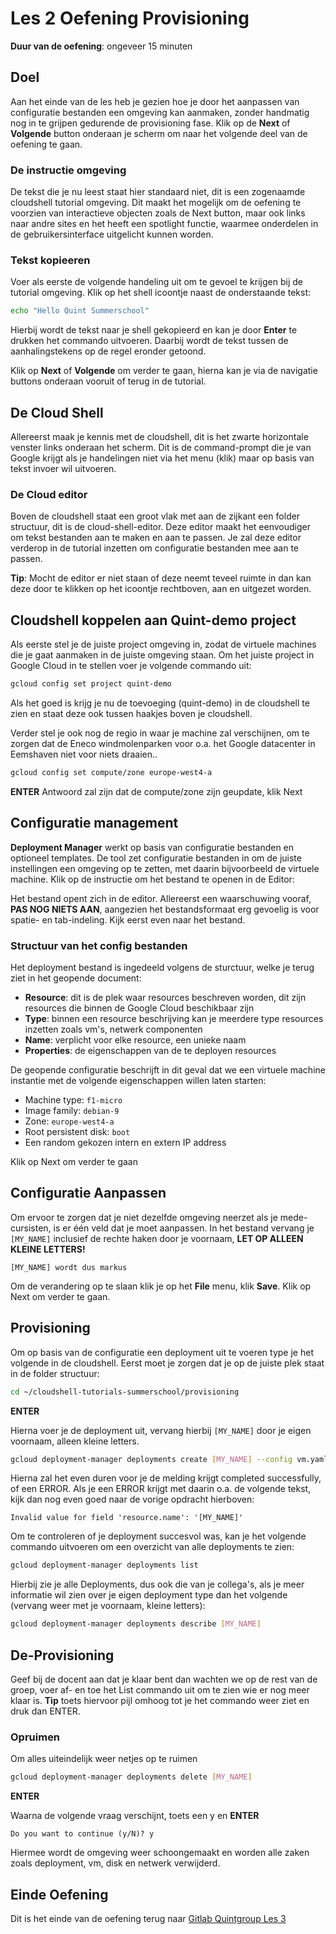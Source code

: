 # Les 2 Oefening Provisioning
<walkthrough-directive-name name="Markus Keuter">
</walkthrough-directive-name>

**Duur van de oefening**: ongeveer 15 minuten
## Doel
Aan het einde van de les heb je gezien hoe je door het aanpassen van configuratie bestanden een omgeving kan aanmaken, 
zonder handmatig nog in te grijpen gedurende de provisioning fase. Klik op de **Next** of **Volgende** button onderaan je scherm 
om naar het volgende deel van de oefening te gaan.

### De instructie omgeving
De tekst die je nu leest staat hier standaard niet, dit is een zogenaamde cloudshell tutorial omgeving. 
Dit maakt het mogelijk om de oefening te voorzien van interactieve objecten zoals de Next button, 
maar ook links naar andre sites en het heeft een spotlight functie, waarmee onderdelen in de gebruikersinterface 
uitgelicht kunnen worden.

### Tekst kopieeren
Voer als eerste de volgende handeling uit om te gevoel te krijgen bij de tutorial omgeving.
Klik op het shell icoontje <walkthrough-cloud-shell-icon></walkthrough-cloud-shell-icon> naast de onderstaande tekst:
```bash
echo "Hello Quint Summerschool"
```
Hierbij wordt de tekst naar je shell gekopieerd en kan je door **Enter** te drukken het commando uitvoeren. Daarbij wordt de tekst tussen de aanhalingstekens op de regel eronder getoond.

Klik op **Next** of **Volgende** om verder te gaan, hierna kan je via de navigatie buttons onderaan vooruit of terug in de tutorial.

## De Cloud Shell
Allereerst maak je kennis met de cloudshell, dit is het zwarte horizontale venster links onderaan het scherm. 
Dit is de command-prompt die je van Google krijgt als je handelingen niet via het menu (klik) maar op basis van tekst invoer wil uitvoeren.

### De Cloud editor
Boven de cloudshell staat een groot vlak met aan de zijkant een folder structuur, dit is de cloud-shell-editor. 
Deze editor maakt het eenvoudiger om tekst bestanden aan te maken en aan te passen. 
Je zal deze editor verderop in de tutorial inzetten om configuratie bestanden mee aan te passen.

**Tip**: Mocht de editor er niet staan of deze neemt teveel ruimte in dan kan deze door 
te klikken op het icoontje <walkthrough-cloud-shell-editor-icon></walkthrough-cloud-shell-editor-icon> rechtboven, 
aan en uitgezet worden.
<walkthrough-spotlight-pointer spotlightId="devshell-web-editor-button"
                               text="Open Editor">
</walkthrough-spotlight-pointer>

## Cloudshell koppelen aan Quint-demo project 
Als eerste stel je de juiste project omgeving in, zodat de virtuele machines die je gaat aanmaken in de juiste omgeving staan. 
Om het juiste project in Google Cloud in te stellen voer je volgende commando uit:
```bash
gcloud config set project quint-demo
```
Als het goed is krijg je nu de toevoeging (quint-demo) in de cloudshell te zien en staat deze ook tussen haakjes boven je cloudshell.

Verder stel je ook nog de regio in waar je machine zal verschijnen, om te zorgen dat de Eneco windmolenparken voor 
o.a. het Google datacenter in Eemshaven niet voor niets draaien..
```bash
gcloud config set compute/zone europe-west4-a
```
**ENTER**
Antwoord zal zijn dat de compute/zone zijn geupdate, klik Next

## Configuratie management
**Deployment Manager**  werkt op basis van configuratie bestanden en optioneel templates.
De tool zet configuratie bestanden in om de juiste instellingen een omgeving op te zetten, met daarin bijvoorbeeld de virtuele machine.
Klik op de instructie om het bestand te openen in de Editor:

<walkthrough-editor-open-file filePath="cloudshell-tutorials-summerschool/provisioning/vm.yaml" text="Open configuratie bestand">
</walkthrough-editor-open-file>

Het bestand opent zich in de editor. Allereerst een waarschuwing vooraf, **PAS NOG NIETS AAN**, 
aangezien het bestandsformaat erg gevoelig is voor spatie- en tab-indeling. Kijk eerst even naar het bestand.

### Structuur van het config bestanden
Het deployment bestand is ingedeeld volgens de sturctuur, welke je terug ziet in het geopende document: 
- **Resource**: dit is de plek waar resources beschreven worden, dit zijn resources die 
binnen de Google Cloud beschikbaar zijn
- **Type**: binnen een resource beschrijving kan je meerdere type resources inzetten zoals vm's, 
netwerk componenten
- **Name**: verplicht voor elke resource, een unieke naam
- **Properties**: de eigenschappen van de te deployen resources

De geopende configuratie beschrijft in dit geval dat we een virtuele machine instantie met de volgende eigenschappen willen laten starten:

+ Machine type: `f1-micro`
+ Image family: `debian-9`
+ Zone: `europe-west4-a`
+ Root persistent disk: `boot`
+ Een random gekozen intern en extern IP address

Klik op Next om verder te gaan 

## Configuratie Aanpassen
Om ervoor te zorgen dat je niet dezelfde omgeving neerzet als je mede-cursisten, is er één veld dat je moet aanpassen.
In het bestand vervang je `[MY_NAME]` inclusief de rechte haken door je voornaam, **LET OP ALLEEN KLEINE LETTERS!**

```
[MY_NAME] wordt dus markus
```

Om de verandering op te slaan klik je op het **File** menu, klik **Save**.
Klik op Next om verder te gaan.

## Provisioning
Om op basis van de configuratie een deployment uit te voeren type je het volgende in de cloudshell.
Eerst moet je zorgen dat je op de juiste plek staat in de folder structuur:
```bash
cd ~/cloudshell-tutorials-summerschool/provisioning
```
**ENTER** 

Hierna voer je de deployment uit, vervang hierbij `[MY_NAME]` door je eigen voornaam, alleen kleine letters.

```bash
gcloud deployment-manager deployments create [MY_NAME] --config vm.yaml
```
Hierna zal het even duren voor je de melding krijgt completed successfully, of een ERROR. Als je een ERROR krijgt met daarin o.a. de volgende tekst, kijk dan nog even goed naar de vorige opdracht hierboven:
```
Invalid value for field 'resource.name': '[MY_NAME]'
```

Om te controleren of je deployment succesvol was, kan je het volgende commando uitvoeren om een overzicht van alle deployments te zien:
```bash
gcloud deployment-manager deployments list
```
Hierbij zie je alle Deployments, dus ook die van je collega's, als je meer informatie wil zien over je eigen deployment 
type dan het volgende (vervang weer met je voornaam, kleine letters):
```bash
gcloud deployment-manager deployments describe [MY_NAME]
```

## De-Provisioning
Geef bij de docent aan dat je klaar bent dan wachten we op de rest van de groep, voer af- en toe het List commando uit om te zien wie er nog meer klaar is. **Tip** toets hiervoor pijl omhoog tot je het commando weer ziet en druk dan ENTER.

### Opruimen
Om alles uiteindelijk weer netjes op te ruimen 
```bash
gcloud deployment-manager deployments delete [MY_NAME]
```
**ENTER**

Waarna de volgende vraag verschijnt, toets een y en **ENTER**

```
Do you want to continue (y/N)? y
```
Hiermee wordt de omgeving weer schoongemaakt en worden alle zaken zoals deployment, vm, disk en netwerk verwijderd.

## Einde Oefening
<walkthrough-conclusion-trophy></walkthrough-conclusion-trophy>

Dit is het einde van de oefening terug naar 
[Gitlab Quintgroup Les 3](https://gitlab.com/quintgroup/gemeenschappelijk-werken-met-git-en-gitlab/tree/master/Les%203)
